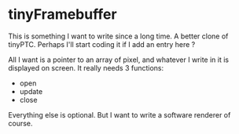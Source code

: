 # tinyFramebuffer

This is something I want to write since a long time. A better clone of tinyPTC.
Perhaps I'll start coding it if I add an entry here ?

All I want is a pointer to an array of pixel, and whatever I write in it is displayed on screen.
It really needs 3 functions:
- open
- update
- close

Everything else is optional. But I want to write a software renderer of course.